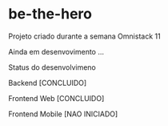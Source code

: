 # be-the-hero
Projeto criado durante a semana Omnistack 11

Ainda em desenvovimento ...

Status do desenvolvimeno

Backend [CONCLUIDO]

Frontend Web [CONCLUIDO]

Frontend Mobile [NAO INICIADO]
